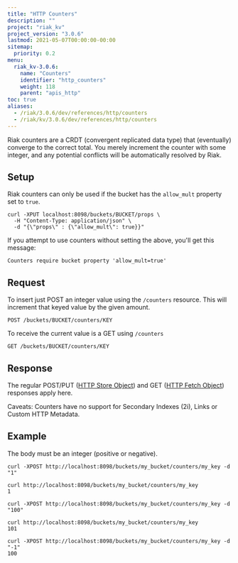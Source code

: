 ```yaml
---
title: "HTTP Counters"
description: ""
project: "riak_kv"
project_version: "3.0.6"
lastmod: 2021-05-07T00:00:00-00:00
sitemap:
  priority: 0.2
menu:
  riak_kv-3.0.6:
    name: "Counters"
    identifier: "http_counters"
    weight: 118
    parent: "apis_http"
toc: true
aliases:
  - /riak/3.0.6/dev/references/http/counters
  - /riak/kv/3.0.6/dev/references/http/counters
---
```


Riak counters are a CRDT (convergent replicated data type) that (eventually)
converge to the correct total. You merely increment the counter with some
integer, and any potential conflicts will be automatically resolved by Riak.

## Setup

Riak counters can only be used if the bucket has the `allow_mult` property
set to `true`.

```
curl -XPUT localhost:8098/buckets/BUCKET/props \
  -H "Content-Type: application/json" \
  -d "{\"props\" : {\"allow_mult\": true}}"
```

If you attempt to use counters without setting the above, you'll get this
message:

```
Counters require bucket property 'allow_mult=true'
```

## Request

To insert just POST an integer value using the `/counters` resource. This will
increment that keyed value by the given amount.

```
POST /buckets/BUCKET/counters/KEY
```

To receive the current value is a GET using `/counters`

```
GET /buckets/BUCKET/counters/KEY
```

## Response

The regular POST/PUT ([HTTP Store Object]({{<baseurl>}}riak/kv/3.0.6/developing/api/http/store-object)) and GET ([HTTP Fetch Object]({{<baseurl>}}riak/kv/3.0.6/developing/api/http/fetch-object)) responses apply here.

Caveats: Counters have no support for Secondary Indexes (2i), Links or Custom HTTP Metadata.

## Example

The body must be an integer (positive or negative).

```
curl -XPOST http://localhost:8098/buckets/my_bucket/counters/my_key -d "1"

curl http://localhost:8098/buckets/my_bucket/counters/my_key
1

curl -XPOST http://localhost:8098/buckets/my_bucket/counters/my_key -d "100"

curl http://localhost:8098/buckets/my_bucket/counters/my_key
101

curl -XPOST http://localhost:8098/buckets/my_bucket/counters/my_key -d "-1"
100
```

